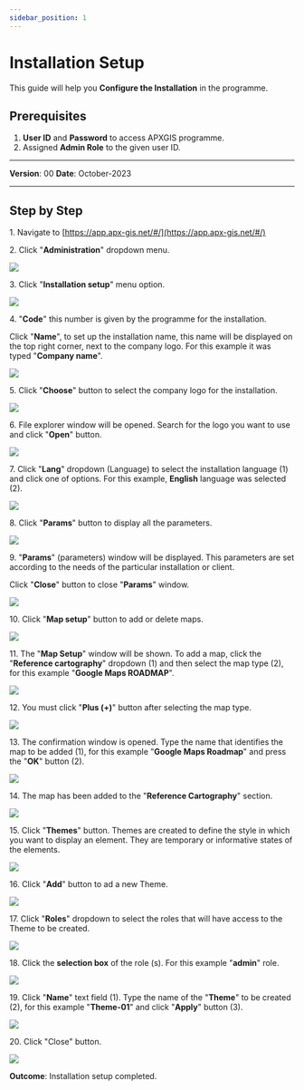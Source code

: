```yaml
---
sidebar_position: 1
---
```


# Installation Setup

This guide will help you **Configure the Installation** in the programme.

## **Prerequisites**
1.	**User ID** and **Password** to access APXGIS programme.
2.	Assigned **Admin Role** to the given user ID.


------------

**Version**: 00
**Date**: October-2023

------------
## **Step by Step**


1\. Navigate to [https://app.apx-gis.net/#/](https://app.apx-gis.net/#/)

2\. Click "**Administration**" dropdown menu.

![](/img/MNG-INS-CNF-01/MNG-INS-CNF-01-STP-02.png)

3\. Click "**Installation setup**" menu option.

![](/img/MNG-INS-CNF-01/MNG-INS-CNF-01-STP-03.png)

4\. "**Code**" this number is given by the programme for the installation.

Click "**Name**", to set up the installation name, this name will be displayed on the top right corner, next to the company logo. For this example it was typed "**Company name**".

![](/img/MNG-INS-CNF-01/MNG-INS-CNF-01-STP-04.png)

5\. Click "**Choose**" button to select the company logo for the installation.

![](/img/MNG-INS-CNF-01/MNG-INS-CNF-01-STP-05.png)

6\. File explorer window will be opened. Search for the logo you want to use and click "**Open**" button.

![](/img/MNG-INS-CNF-01/MNG-INS-CNF-01-STP-06.png)

7\. Click "**Lang**" dropdown (Language) to select the installation language (1) and click one of options. For this example, **English** language was selected (2).

![](/img/MNG-INS-CNF-01/MNG-INS-CNF-01-STP-07.png)

8\. Click "**Params**" button to display all the parameters.

![](/img/MNG-INS-CNF-01/MNG-INS-CNF-01-STP-08.png)

9\. "**Params**"  (parameters) window will be displayed. This parameters are set according to the needs of the particular installation or client.

Click "**Close**" button to close "**Params**" window.

![](/img/MNG-INS-CNF-01/MNG-INS-CNF-01-STP-09.png)

10\. Click "**Map setup**" button to add or delete maps.

![](/img/MNG-INS-CNF-01/MNG-INS-CNF-01-STP-10.png)

11\. The "**Map Setup**" window will be shown. To add a map, click the "**Reference cartography**" dropdown (1) and then select the map type (2), for this example "**Google Maps ROADMAP**".

![](/img/MNG-INS-CNF-01/MNG-INS-CNF-01-STP-11.png)

12\. You must click "**Plus (+)**" button after selecting the map type.

![](/img/MNG-INS-CNF-01/MNG-INS-CNF-01-STP-12.png)

13\. The confirmation window is opened. Type the name that identifies the map to be added (1), for this example "**Google Maps Roadmap**" and press the "**OK**" button (2).

![](/img/MNG-INS-CNF-01/MNG-INS-CNF-01-STP-13.png)

14\. The map has been added to the "**Reference Cartography**" section.

![](/img/MNG-INS-CNF-01/MNG-INS-CNF-01-STP-14.png)

15\. Click "**Themes**" button. Themes are created to define the style in which you want to display an element. They are temporary or informative states of the elements.

![](/img/MNG-INS-CNF-01/MNG-INS-CNF-01-STP-15.png)

16\. Click "**Add**" button to ad a new Theme.

![](/img/MNG-INS-CNF-01/MNG-INS-CNF-01-STP-16.png)

17\. Click "**Roles**" dropdown to select the roles that will have access to the Theme to be created.

![](/img/MNG-INS-CNF-01/MNG-INS-CNF-01-STP-17.png)

18\. Click the **selection box** of the role (s). For this example "**admin**" role.

![](/img/MNG-INS-CNF-01/MNG-INS-CNF-01-STP-18.png)

19\. Click "**Name**" text field (1). Type the name of the "**Theme**" to be created (2), for this example "**Theme-01**" and click "**Apply**" button (3).

![](/img/MNG-INS-CNF-01/MNG-INS-CNF-01-STP-19.png)

20\. Click "Close" button.

![](/img/MNG-INS-CNF-01/MNG-INS-CNF-01-STP-20.png)

**Outcome**: Installation setup completed.
